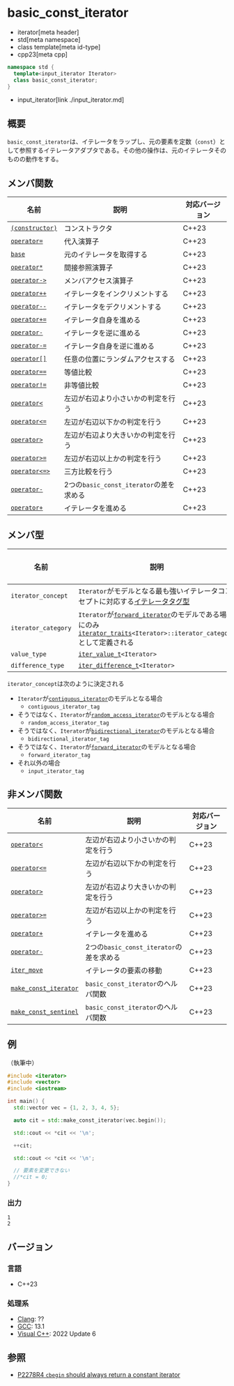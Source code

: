 # basic_const_iterator
* iterator[meta header]
* std[meta namespace]
* class template[meta id-type]
* cpp23[meta cpp]

```cpp
namespace std {
  template<input_iterator Iterator>
  class basic_const_iterator;
}
```
* input_iterator[link ./input_iterator.md]

## 概要

`basic_const_iterator`は、イテレータをラップし、元の要素を定数（`const`）として参照するイテレータアダプタである。その他の操作は、元のイテレータそのものの動作をする。

## メンバ関数

| 名前 | 説明 | 対応バージョン |
|------------------------------------------------------|-------------|-------|
| [`(constructor)`](basic_const_iterator/op_constructor.md.nolink) | コンストラクタ | C++23 |
| [`operator=`](basic_const_iterator/op_assign.md.nolink)          | 代入演算子 | C++23 |
| [`base`](basic_const_iterator/base.md.nolink)                    | 元のイテレータを取得する | C++23 |
| [`operator*`](basic_const_iterator/op_deref.md.nolink)           | 間接参照演算子 | C++23 |
| [`operator->`](basic_const_iterator/op_arrow.md.nolink)          | メンバアクセス演算子 | C++23 |
| [`operator++`](basic_const_iterator/op_increment.md.nolink)      | イテレータをインクリメントする | C++23 |
| [`operator--`](basic_const_iterator/op_decrement.md.nolink)      | イテレータをデクリメントする | C++23 |
| [`operator+=`](basic_const_iterator/op_plus_assign.md.nolink)    | イテレータ自身を進める | C++23 |
| [`operator-`](basic_const_iterator/op_unary_minus.md.nolink)     | イテレータを逆に進める | C++23 |
| [`operator-=`](basic_const_iterator/op_minus_assign.md.nolink)   | イテレータ自身を逆に進める | C++23 |
| [`operator[]`](basic_const_iterator/op_at.md.nolink)             | 任意の位置にランダムアクセスする | C++23 |
| [`operator==`](basic_const_iterator/op_equal.md.nolink)         | 等値比較 | C++23 |
| [`operator!=`](basic_const_iterator/op_equal.md.nolink)     | 非等値比較 | C++23 |
| [`operator<`](basic_const_iterator/op_less.md.nolink)           | 左辺が右辺より小さいかの判定を行う | C++23 |
| [`operator<=`](basic_const_iterator/op_less_equal.md.nolink)    | 左辺が右辺以下かの判定を行う | C++23 |
| [`operator>`](basic_const_iterator/op_greater.md.nolink)        | 左辺が右辺より大きいかの判定を行う | C++23 |
| [`operator>=`](basic_const_iterator/op_greater_equal.md.nolink) | 左辺が右辺以上かの判定を行う | C++23 |
| [`operator<=>`](basic_const_iterator/op_compare_3way.md.nolink)           | 三方比較を行う | C++23 |
| [`operator-`](basic_const_iterator/op_minus.md.nolink)          | 2つの`basic_const_iterator`の差を求める | C++23 |
| [`operator+`](basic_const_iterator/op_plus.md.nolink)           | イテレータを進める | C++23 |


## メンバ型

| 名前 | 説明 | 対応バージョン |
|------------------------------------------------------|-------------|-------|
| `iterator_concept` | `Iterator`がモデルとなる最も強いイテレータコンセプトに対応する[イテレータタグ型](/reference/iterator/iterator_tag.md) | C++23 |
| `iterator_category` | `Iterator`が[`forward_iterator`](/reference/iterator/forward_iterator.md)のモデルである場合にのみ[`iterator_traits`](/reference/iterator/iterator_traits.md)`<Iterator>::iterator_category`として定義される | C++23 |
| `value_type` | [`iter_value_t`](/reference/iterator/iter_value_t.md)`<Iterator>` | C++23 |
| `difference_type` | [`iter_difference_t`](/reference/iterator/iter_difference_t.md)`<Iterator>` | C++23 |

`iterator_concept`は次のように決定される

- `Iterator`が[`contiguous_iterator`](/reference/iterator/contiguous_iterator.md)のモデルとなる場合
    - `contiguous_iterator_tag`
- そうではなく、`Iterator`が[`random_access_iterator`](/reference/iterator/random_access_iterator.md)のモデルとなる場合
    - `random_access_iterator_tag`
- そうではなく、`Iterator`が[`bidirectional_iterator`](/reference/iterator/bidirectional_iterator.md)のモデルとなる場合
    - `bidirectional_iterator_tag`
- そうではなく、`Iterator`が[`forward_iterator`](/reference/iterator/forward_iterator.md)のモデルとなる場合
    - `forward_iterator_tag`
- それ以外の場合
    - `input_iterator_tag`

## 非メンバ関数

| 名前 | 説明 | 対応バージョン |
|------------------------------------------------------|-------------|-------|
| [`operator<`](basic_const_iterator/op_less.md.nolink)           | 左辺が右辺より小さいかの判定を行う | C++23 |
| [`operator<=`](basic_const_iterator/op_less_equal.md.nolink)    | 左辺が右辺以下かの判定を行う | C++23 |
| [`operator>`](basic_const_iterator/op_greater.md.nolink)        | 左辺が右辺より大きいかの判定を行う | C++23 |
| [`operator>=`](basic_const_iterator/op_greater_equal.md.nolink) | 左辺が右辺以上かの判定を行う | C++23 |
| [`operator+`](basic_const_iterator/op_plus.md.nolink)           | イテレータを進める | C++23 |
| [`operator-`](basic_const_iterator/op_minus.md.nolink)          | 2つの`basic_const_iterator`の差を求める | C++23 |
| [`iter_move`](basic_const_iterator/iter_move.md.nolink)     | イテレータの要素の移動 | C++23 |
| [`make_const_iterator`](make_const_iterator.md.nolink)     | `basic_const_iterator`のヘルパ関数 | C++23 |
| [`make_const_sentinel`](make_const_sentinel.md.nolink)     | `basic_const_iterator`のヘルパ関数 | C++23 |

## 例
（執筆中）

```cpp example
#include <iterator>
#include <vector>
#include <iostream>

int main() {
  std::vector vec = {1, 2, 3, 4, 5};

  auto cit = std::make_const_iterator(vec.begin());

  std::cout << *cit << '\n';

  ++cit;

  std::cout << *cit << '\n';

  // 要素を変更できない
  //*cit = 0;
}
```
### 出力
```
1
2
```

## バージョン
### 言語
- C++23

### 処理系
- [Clang](/implementation.md#clang): ??
- [GCC](/implementation.md#gcc): 13.1
- [Visual C++](/implementation.md#visual_cpp): 2022 Update 6

## 参照

- [P2278R4 `cbegin` should always return a constant iterator](https://www.open-std.org/jtc1/sc22/wg21/docs/papers/2022/p2278r4.html)
